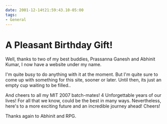 ```yaml
---
date: 2001-12-14t21:59:43.10-05:00
tags: 
- General
---
```


A Pleasant Birthday Gift!
===

Well, thanks to two of my best buddies, Prassanna Ganesh and Abhinit Kumar, I now have a website under my name.

I'm quite busy to do anything with it at the moment. But I'm quite sure to come up with something for this site, sooner or later. Until then, its just an empty cup waiting to be filled..

And cheers to all my MIT 2007 batch-mates! 4 Unforgettable years of our lives! For all that we know, could be the best in many ways. Nevertheless, here's to a more exciting future and an incredible journey ahead! Cheers!

Thanks again to Abhinit and RPG.